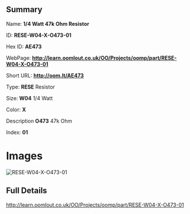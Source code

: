 

## Summary
 
Name: __1/4 Watt 47k Ohm Resistor__

ID: __RESE-W04-X-O473-01__

Hex ID: __AE473__

WebPage: __http://learn.oomlout.co.uk/OO/Projects/oomp/part/RESE-W04-X-O473-01__

Short URL: __http://oom.lt/AE473__


Type: __RESE__ Resistor 

Size: __W04__ 1/4 Watt 

Color: __X__  

Description __O473__ 47k Ohm 

Index: __01__


# Images
![RESE-W04-X-O473-01](http://oomlout.com/oomp-gen/parts/RESE-W04-X-O473-01/RESE-W04-X-O473-01_420.jpg)



## Full Details

 http://learn.oomlout.co.uk/OO/Projects/oomp/part/RESE-W04-X-O473-01














